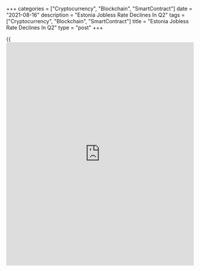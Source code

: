 +++
categories = ["Cryptocurrency", "Blockchain", "SmartContract"]
date = "2021-08-16"
description = "Estonia Jobless Rate Declines In Q2"
tags = ["Cryptocurrency", "Blockchain", "SmartContract"]
title = "Estonia Jobless Rate Declines In Q2"
type = "post"
+++

{{<iframe id="large-banner" src="https://www.bounty.group/#slide=4.0" width="100%" height="600" scrolling="no" style="border: 0px solid rgb(216, 221, 230); border-radius: 3px;">}}

Estonia's jobless rate fell in the second quarter, data from Statistics
Estonia showed on Monday.

The unemployment rate fell to 6.9 percent in the second quarter from 7.1
percent in the first quarter.

The number of unemployed were 47,300 persons in the second quarter,
which was 1,700 less than the same period last year and fell by 1,500
persons form the first quarter.

"In the second quarter, there was a slight fall in the labor force
participation rate and in the employment and unemployment rates,
compared to the previous quarter," Polluaar said.

The employment rate fell marginally to 65.8 percent in the second
quarter from 65.9 percent in the previous quarter.

The labor force participation rate was 70.8 percent in the second
quarter.

For comments and feedback [contact](https://www.playgroundfx.com/contact/): editorial@rtt[news](https://www.letsplayfx.com/blog/forex-news-website/).com

[Economic News][1]

 **What parts of the world are seeing the best (and worst) economic
performances lately? Click[here][2] to check out our [Econ Scorecard][2]
and find out! See up-to-the-moment [ranking](https://www.playgroundfx.com/blog/crypto-exchange-ranking/)s for the best and worst
performers in [GDP][3], [unemployment rate][4], [inflation][2] and much
more.**

   1. www.rtt[news](https://www.letsplayfx.com/blog/forex-news-website/).com/Content/EconomicNews.aspx
   2. www.rtt[news](https://www.letsplayfx.com/blog/forex-news-website/).com/economic-scorecard/world-rank/CPI/highest-performance.aspx
   3. www.rtt[news](https://www.letsplayfx.com/blog/forex-news-website/).com/economic-scorecard/world-rank/GDP/highest-performance.aspx
   4. www.rtt[news](https://www.letsplayfx.com/blog/forex-news-website/).com/economic-scorecard/world-rank/unemployment-rate/lowest-performance.aspx